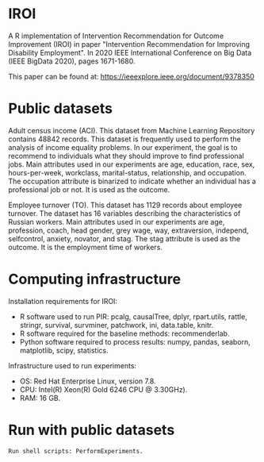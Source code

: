 # IROI

A R implementation of Intervention Recommendation for Outcome Improvement (IROI) in paper "Intervention Recommendation for Improving Disability Employment". In 2020 IEEE International Conference on Big Data (IEEE BigData 2020), pages 1671-1680.

This paper can be found at: https://ieeexplore.ieee.org/document/9378350

# Public datasets

Adult census income (ACI). This dataset from Machine Learning Repository contains 48842
records. This dataset is frequently used to perform the analysis of income equality problems.
In our experiment, the goal is to recommend to individuals what they should improve to find
professional jobs. Main attributes used in our experiments are age, education, race, sex,
hours-per-week, workclass, marital-status, relationship, and occupation. The occupation
attribute is binarized to indicate whether an individual has a professional job or not. It is used
as the outcome.

Employee turnover (TO). This dataset has 1129 records about employee turnover. The dataset
has 16 variables describing the characteristics of Russian workers. Main attributes used in our
experiments are age, profession, coach, head gender, grey wage, way, extraversion, independ,
selfcontrol, anxiety, novator, and stag. The stag attribute is used as the outcome. It is the
employment time of workers.

# Computing infrastructure

Installation requirements for IROI:

* R software used to run PIR: pcalg, causalTree, dplyr, rpart.utils, rattle, stringr, survival, survminer, patchwork, ini, data.table, knitr.
* R software required for the baseline methods: recommenderlab.
* Python software required to process results: numpy, pandas, seaborn, matplotlib, scipy, statistics.

Infrastructure used to run experiments:
* OS: Red Hat Enterprise Linux, version 7.8.
* CPU: Intel(R) Xeon(R) Gold 6246 CPU @ 3.30GHz).
* RAM: 16 GB.

# Run with public datasets

    Run shell scripts: PerformExperiments.
